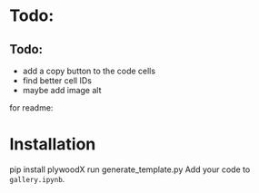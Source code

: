 




# Todo:










## Todo:
* add a copy button to the code cells
* find better cell IDs
* maybe add image alt





for readme:


# Installation
pip install plywoodX
run generate_template.py
Add your code to `gallery.ipynb`.
